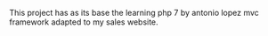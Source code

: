 This project has as its base the learning php 7 by antonio lopez mvc framework adapted to my sales website. 
